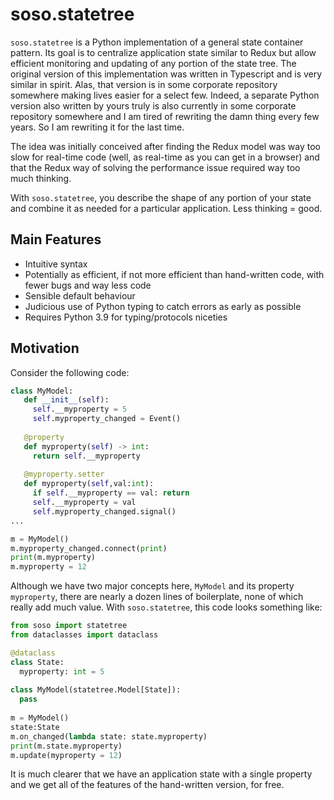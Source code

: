 # soso.statetree

`soso.statetree` is a Python implementation of a general state container
pattern. Its goal is to centralize application state similar to Redux but allow
efficient monitoring and updating of any portion of the state tree. The original
version of this implementation was written in Typescript and is very similar in
spirit. Alas, that version is in some corporate repository somewhere making
lives easier for a select few. Indeed, a separate Python version also written by
yours truly is also currently in some corporate repository somewhere and I am
tired of rewriting the damn thing every few years. So I am rewriting it for the
last time.

The idea was initially conceived after finding the Redux model was way too slow
for real-time code (well, as real-time as you can get in a browser) and that the
Redux way of solving the performance issue required way too much thinking.

With `soso.statetree`, you describe the shape of any portion of your state and
combine it as needed for a particular application. Less thinking = good.

## Main Features

* Intuitive syntax
* Potentially as efficient, if not more efficient than hand-written code, with
  fewer bugs and way less code
* Sensible default behaviour
* Judicious use of Python typing to catch errors as early as possible
* Requires Python 3.9 for typing/protocols niceties

## Motivation
 
Consider the following code:

```python
class MyModel:
   def __init__(self):
     self.__myproperty = 5
     self.myproperty_changed = Event()
     
   @property
   def myproperty(self) -> int:
     return self.__myproperty
     
   @myproperty.setter
   def myproperty(self,val:int):
     if self.__myproperty == val: return
     self.__myproperty = val
     self.myproperty_changed.signal()
...

m = MyModel()
m.myproperty_changed.connect(print)
print(m.myproperty)
m.myproperty = 12
```

Although we have two major concepts here, `MyModel` and its property
`myproperty`, there are nearly a dozen lines of boilerplate, none of which
really add much value. With `soso.statetree`, this code looks something like:

```python
from soso import statetree
from dataclasses import dataclass

@dataclass
class State:
  myproperty: int = 5
  
class MyModel(statetree.Model[State]):
  pass
  
m = MyModel()
state:State
m.on_changed(lambda state: state.myproperty)
print(m.state.myproperty)
m.update(myproperty = 12)
```

It is much clearer that we have an application state with a single property and
we get all of the features of the hand-written version, for free.
